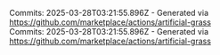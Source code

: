 Commits: 2025-03-28T03:21:55.896Z - Generated via https://github.com/marketplace/actions/artificial-grass
<br>
Commits: 2025-03-28T03:21:55.896Z - Generated via https://github.com/marketplace/actions/artificial-grass
<br>
